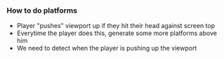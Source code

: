 ### How to do platforms
- Player "pushes" viewport up if they hit their head against screen top
- Everytime the player does this, generate some more platforms above him
- We need to detect when the player is pushing up the viewport
